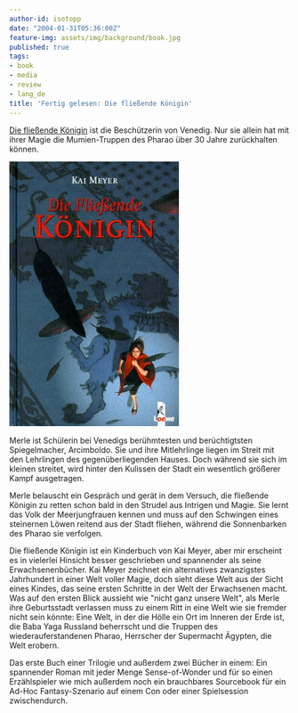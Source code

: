 ```yaml
---
author-id: isotopp
date: "2004-01-31T05:36:00Z"
feature-img: assets/img/background/book.jpg
published: true
tags:
- book
- media
- review
- lang_de
title: 'Fertig gelesen: Die fließende Königin'
---
```

[Die fließende Königin](https://www.amazon.de/Merle-Die-Fließende-Königin-Merle-Zyklus-ebook/dp/B07ZR53C3M) ist die Beschützerin von Venedig. Nur sie allein hat mit ihrer Magie die Mumien-Truppen des Pharao über 30 Jahre zurückhalten können.

![](/uploads/2004/01/fliessende_koenigin.jpg)

Merle ist Schülerin bei Venedigs berühmtesten und berüchtigtsten Spiegelmacher, Arcimboldo. Sie und ihre Mitlehrlinge liegen im Streit mit den Lehrlingen des gegenüberliegenden Hauses. Doch während sie sich im kleinen streitet, wird hinter den Kulissen der Stadt ein wesentlich größerer Kampf ausgetragen.

Merle belauscht ein Gespräch und gerät in dem Versuch, die fließende Königin zu retten schon bald in den Strudel aus Intrigen und Magie. Sie lernt das Volk der Meerjungfrauen kennen und muss auf den Schwingen eines steinernen Löwen reitend aus der Stadt fliehen, während die Sonnenbarken des Pharao sie verfolgen.

Die fließende Königin ist ein Kinderbuch von Kai Meyer, aber mir erscheint es in vielerlei Hinsicht besser geschrieben und spannender als seine Erwachsenenbücher.
Kai Meyer zeichnet ein alternatives zwanzigstes Jahrhundert in einer Welt voller Magie, doch sieht diese Welt aus der Sicht eines Kindes, das seine ersten Schritte in der Welt der Erwachsenen macht. 
Was auf den ersten Blick aussieht wie "nicht ganz unsere Welt", als Merle ihre Geburtsstadt verlassen muss zu einem Ritt in eine Welt wie sie fremder nicht sein könnte:
Eine Welt, in der die Hölle ein Ort im Inneren der Erde ist, die Baba Yaga Russland beherrscht und die Truppen des wiederauferstandenen Pharao, Herrscher der Supermacht Ägypten, die Welt erobern.

Das erste Buch einer Trilogie und außerdem zwei Bücher in einem: Ein spannender Roman mit jeder Menge Sense-of-Wonder und für so einen Erzählspieler wie mich außerdem noch ein brauchbares Sourcebook für ein Ad-Hoc Fantasy-Szenario auf einem Con oder einer Spielsession zwischendurch.
